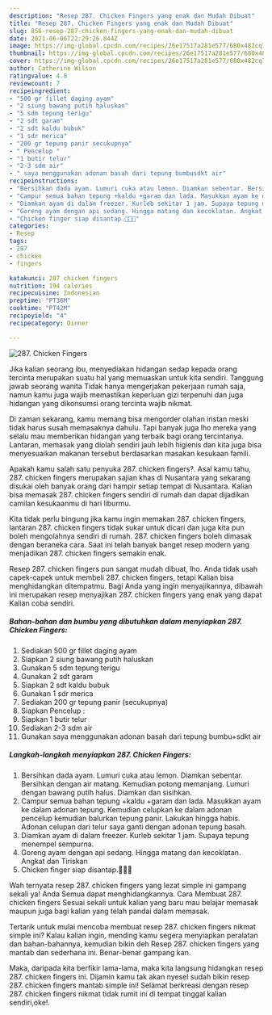 ```yaml
---
description: "Resep 287. Chicken Fingers yang enak dan Mudah Dibuat"
title: "Resep 287. Chicken Fingers yang enak dan Mudah Dibuat"
slug: 856-resep-287-chicken-fingers-yang-enak-dan-mudah-dibuat
date: 2021-06-06T22:29:26.844Z
image: https://img-global.cpcdn.com/recipes/26e17517a281e577/680x482cq70/287-chicken-fingers-foto-resep-utama.jpg
thumbnail: https://img-global.cpcdn.com/recipes/26e17517a281e577/680x482cq70/287-chicken-fingers-foto-resep-utama.jpg
cover: https://img-global.cpcdn.com/recipes/26e17517a281e577/680x482cq70/287-chicken-fingers-foto-resep-utama.jpg
author: Catherine Wilson
ratingvalue: 4.8
reviewcount: 7
recipeingredient:
- "500 gr fillet daging ayam"
- "2 siung bawang putih haluskan"
- "5 sdm tepung terigu"
- "2 sdt garam"
- "2 sdt kaldu bubuk"
- "1 sdr merica"
- "200 gr tepung panir secukupnya"
- " Pencelup "
- "1 butir telur"
- "2-3 sdm air"
- " saya menggunakan adonan basah dari tepung bumbusdkt air"
recipeinstructions:
- "Bersihkan dada ayam. Lumuri cuka atau lemon. Diamkan sebentar. Bersihkan dengan air matang. Kemudian potong memanjang. Lumuri dengan bawang putih halus. Diamkan dan sisihkan."
- "Campur semua bahan tepung +kaldu +garam dan lada. Masukkan ayam ke dalam adonan tepung. Kemudian celupkan ke dalam adonan pencelup kemudian balurkan tepung panir. Lakukan hingga habis. Adonan celupan dari telur saya ganti dengan adonan tepung basah."
- "Diamkan ayam di dalam freezer. Kurleb sekitar 1 jam. Supaya tepung menempel sempurna."
- "Goreng ayam dengan api sedang. Hingga matang dan kecoklatan. Angkat dan Tiriskan"
- "Chicken finger siap disantap.🥰🥰🥰"
categories:
- Resep
tags:
- 287
- chicken
- fingers

katakunci: 287 chicken fingers 
nutrition: 194 calories
recipecuisine: Indonesian
preptime: "PT36M"
cooktime: "PT42M"
recipeyield: "4"
recipecategory: Dinner

---
```



![287. Chicken Fingers](https://img-global.cpcdn.com/recipes/26e17517a281e577/680x482cq70/287-chicken-fingers-foto-resep-utama.jpg)

Jika kalian seorang ibu, menyediakan hidangan sedap kepada orang tercinta merupakan suatu hal yang memuaskan untuk kita sendiri. Tanggung jawab seorang  wanita Tidak hanya mengerjakan pekerjaan rumah saja, namun kamu juga wajib memastikan keperluan gizi terpenuhi dan juga hidangan yang dikonsumsi orang tercinta wajib nikmat.

Di zaman  sekarang, kamu memang bisa mengorder olahan instan meski tidak harus susah memasaknya dahulu. Tapi banyak juga lho mereka yang selalu mau memberikan hidangan yang terbaik bagi orang tercintanya. Lantaran, memasak yang diolah sendiri jauh lebih higienis dan kita juga bisa menyesuaikan makanan tersebut berdasarkan masakan kesukaan famili. 



Apakah kamu salah satu penyuka 287. chicken fingers?. Asal kamu tahu, 287. chicken fingers merupakan sajian khas di Nusantara yang sekarang disukai oleh banyak orang dari hampir setiap tempat di Nusantara. Kalian bisa memasak 287. chicken fingers sendiri di rumah dan dapat dijadikan camilan kesukaanmu di hari liburmu.

Kita tidak perlu bingung jika kamu ingin memakan 287. chicken fingers, lantaran 287. chicken fingers tidak sukar untuk dicari dan juga kita pun boleh mengolahnya sendiri di rumah. 287. chicken fingers boleh dimasak dengan beraneka cara. Saat ini telah banyak banget resep modern yang menjadikan 287. chicken fingers semakin enak.

Resep 287. chicken fingers pun sangat mudah dibuat, lho. Anda tidak usah capek-capek untuk membeli 287. chicken fingers, tetapi Kalian bisa menghidangkan ditempatmu. Bagi Anda yang ingin menyajikannya, dibawah ini merupakan resep menyajikan 287. chicken fingers yang enak yang dapat Kalian coba sendiri.

<!--inarticleads1-->

##### Bahan-bahan dan bumbu yang dibutuhkan dalam menyiapkan 287. Chicken Fingers:

1. Sediakan 500 gr fillet daging ayam
1. Siapkan 2 siung bawang putih haluskan
1. Gunakan 5 sdm tepung terigu
1. Gunakan 2 sdt garam
1. Siapkan 2 sdt kaldu bubuk
1. Gunakan 1 sdr merica
1. Sediakan 200 gr tepung panir (secukupnya)
1. Siapkan  Pencelup :
1. Siapkan 1 butir telur
1. Sediakan 2-3 sdm air
1. Gunakan  saya menggunakan adonan basah dari tepung bumbu+sdkt air




<!--inarticleads2-->

##### Langkah-langkah menyiapkan 287. Chicken Fingers:

1. Bersihkan dada ayam. Lumuri cuka atau lemon. Diamkan sebentar. Bersihkan dengan air matang. Kemudian potong memanjang. Lumuri dengan bawang putih halus. Diamkan dan sisihkan.
1. Campur semua bahan tepung +kaldu +garam dan lada. Masukkan ayam ke dalam adonan tepung. Kemudian celupkan ke dalam adonan pencelup kemudian balurkan tepung panir. Lakukan hingga habis. Adonan celupan dari telur saya ganti dengan adonan tepung basah.
1. Diamkan ayam di dalam freezer. Kurleb sekitar 1 jam. Supaya tepung menempel sempurna.
1. Goreng ayam dengan api sedang. Hingga matang dan kecoklatan. Angkat dan Tiriskan
1. Chicken finger siap disantap.🥰🥰🥰




Wah ternyata resep 287. chicken fingers yang lezat simple ini gampang sekali ya! Anda Semua dapat menghidangkannya. Cara Membuat 287. chicken fingers Sesuai sekali untuk kalian yang baru mau belajar memasak maupun juga bagi kalian yang telah pandai dalam memasak.

Tertarik untuk mulai mencoba membuat resep 287. chicken fingers nikmat simple ini? Kalau kalian ingin, mending kamu segera menyiapkan peralatan dan bahan-bahannya, kemudian bikin deh Resep 287. chicken fingers yang mantab dan sederhana ini. Benar-benar gampang kan. 

Maka, daripada kita berfikir lama-lama, maka kita langsung hidangkan resep 287. chicken fingers ini. Dijamin kamu tak akan nyesel sudah bikin resep 287. chicken fingers mantab simple ini! Selamat berkreasi dengan resep 287. chicken fingers nikmat tidak rumit ini di tempat tinggal kalian sendiri,oke!.


